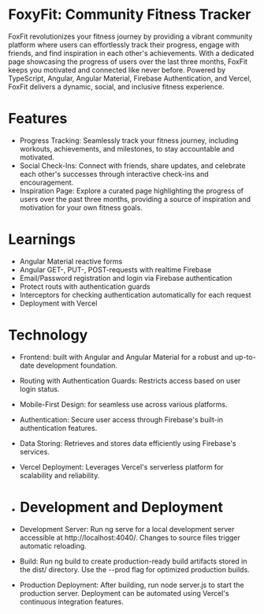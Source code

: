 # FoxyFit: Community Fitness Tracker

FoxFit revolutionizes your fitness journey by providing a vibrant community platform where users can effortlessly track their progress, engage with friends, and find inspiration in each other's achievements. With a dedicated page showcasing the progress of users over the last three months, FoxFit keeps you motivated and connected like never before. Powered by TypeScript, Angular, Angular Material, Firebase Authentication, and Vercel, FoxFit delivers a dynamic, social, and inclusive fitness experience.

# Features

- Progress Tracking: Seamlessly track your fitness journey, including workouts, achievements, and milestones, to stay accountable and motivated.
- Social Check-Ins: Connect with friends, share updates, and celebrate each other's successes through interactive check-ins and encouragement.
- Inspiration Page: Explore a curated page highlighting the progress of users over the past three months, providing a source of inspiration and motivation for your own fitness goals.

# Learnings

- Angular Material reactive forms 
- Angular GET-, PUT-, POST-requests with realtime Firebase
- Email/Password registration and login via Firebase authentication 
- Protect routs with authentication guards
- Interceptors for checking authentication automatically for each request
- Deployment with Vercel

# Technology

- Frontend: built with Angular and Angular Material for a robust and up-to-date development foundation.
- Routing with Authentication Guards: Restricts access based on user login status.
- Mobile-First Design: for seamless use across various platforms.
- Authentication: Secure user access through Firebase's built-in authentication features.
- Data Storing: Retrieves and stores data efficiently using Firebase's services.
- Vercel Deployment: Leverages Vercel's serverless platform for scalability and reliability.

- # Development and Deployment

- Development Server: Run ng serve for a local development server accessible at http://localhost:4040/. Changes to source files trigger automatic reloading.
- Build: Run ng build to create production-ready build artifacts stored in the dist/ directory. Use the --prod flag for optimized production builds.
- Production Deployment: After building, run node server.js to start the production server. Deployment can be automated using Vercel's continuous integration features.
